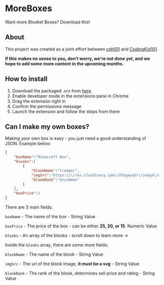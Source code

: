 # MoreBoxes
Want more Blooket Boxes? Download this!

## About

This project was created as a joint effort between [cph101](https://github.com/cph101) and [CodingKid101](https://github.com/CodingKid101).

<strong>If this makes no sense to you, don't worry, we're not done yet, and we hope to add some more content in the upcoming months.</strong>

## How to install

1. Download the packaged .crx from [here]()
2. Enable developer mode in the extensions pane in Chrome
3. Drag the extension right in
4. Confirm the permissions message
5. Launch the extension and follow the steps from there


## Can I make my own boxes?

Making your own box is easy - you just need a good understanding of JSON. Example below:

```JSON
{
    "boxName":"Minecraft Box",
    "blooks":[
        {
            "blookName":"Creeper",
            "imgSrc":"https:\/\/res.cloudinary.com\/dfogayqhr\/image\/upload\/v1645525786\/svgviewer-output-7_astjsr.svg",
            "blookRank":"Uncommon"
        }
    ],
    "boxPrice":1
}
```


There are 3 main fields:

`boxName` - The name of the box - String Value

`boxPrice` - The price of the box - can be either **25, 20, or 15**. Numeric Value

`blooks` - An array of the blooks - scroll down to learn more ->

Inside the `blooks` array, there are some more fields:

`blookName` - The name of the blook - String Value

`imgSrc` - The url of the blook image, **it must be a svg** - String Value

`blookRank` - The rank of the blook, determines sell price and rating - String Value
